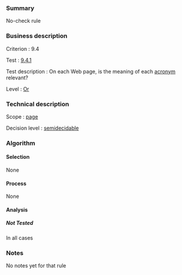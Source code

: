 ### Summary

No-check rule

### Business description

Criterion : 9.4

Test :
[9.4.1](http://www.accessiweb.org/index.php/accessiweb-22-english-version.html#test-9-4-1)

Test description : On each Web page, is the meaning of each
[acronym](http://www.braillenet.org/accessibilite/referentiel-aw21-en/glossaire.php#mAcro)
relevant?

Level : [Or](/en/category/rules-design/accessiweb-11/level/or)

### Technical description

Scope : [page](/en/category/rules-design/accessiweb-11/scope/page)

Decision level :
[semidecidable](/en/category/rules-design/accessiweb-11/decision-level/semidecidable)

### Algorithm

#### Selection

None

#### Process

None

#### Analysis

##### Not Tested

In all cases

### Notes

No notes yet for that rule
